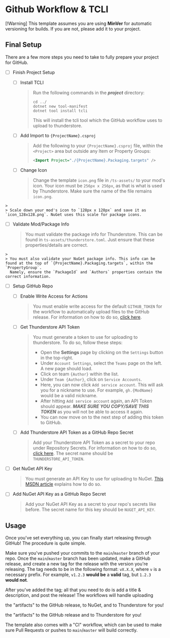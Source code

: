 # Github Workflow & TCLI

[!Warning]
This template assumes you are using **MinVer** for automatic versioning for builds. If you are not, please
add it to your project.

## Final Setup

There are a few more steps you need to take to fully prepare your project for GitHub.

- [ ] Finish Project Setup
  - [ ] Install TCLI

    > Run the following commands in the ***project*** directory:
    >
    > ```shell
    > cd ../
    > dotnet new tool-manifest
    > dotnet tool install tcli
    > ```
    >
    > This will install the tcli tool which the GitHub workflow uses to upload to thunderstore.

  - [ ] Add Import to `{ProjectName}.csproj`

    > Add the following to your `{ProjectName}.csproj` file, within the `<Project>` area but outside any Item or Property Groups:
    >
    > ```xml
    > <Import Project="./{ProjectName}.Packaging.targets" />
    > ```

  - [ ] Change Icon
    > Change the template `icon.png` file in `/ts-assets/` to your mod's icon. Your icon must be `256px x 256px`, as that is what is used by Thunderstore.
      Make sure the name of the file remains `icon.png`.
<!--#if (NuGetPackaging) -->
    >
    > Scale down your mod's icon to `128px x 128px` and save it as `icon_128x128.png`. NuGet uses this scale for package icons.
<!--#endif -->

  - [ ] Validate Mod/Package Info
    > You must validate the package info for Thunderstore. This can be found in `ts-assets/thunderstore.toml`. Just ensure that these properties/details are correct.
<!--#if (NuGetPackaging) -->
    >
    > You must also validate your NuGet package info. This info can be found at the top of `{ProjectName}.Packaging.targets`, within the `PropertyGroup`.
      Namely, ensure the `PackageId` and `Authors` properties contain the correct information.
<!--#endif -->

- [ ] Setup GitHub Repo

  - [ ] Enable Write Access for Actions

    > You must enable write access for the default `GITHUB_TOKEN` for the workflow to automatically upload files to the GitHub release.
For information on how to do so, [click here](https://docs.github.com/en/repositories/managing-your-repositorys-settings-and-features/enabling-features-for-your-repository/managing-github-actions-settings-for-a-repository#configuring-the-default-github_token-permissions).

  - [ ] Get Thunderstore API Token

    > You must generate a token to use for uploading to thunderstore. To do so, follow these steps:
    > - Open the **Settings** page by clicking on the `Settings` button in the top-right.
    > - Under `Account Settings`, select the `Teams` page on the left. A new page should load.
    > - Click on team `{Author}` within the list.
    > - Under `Team {Author}`, click on `Service Accounts`.
    > - Here, you can now click `Add service account`. This will ask you for a nickname to use. For example, `gh.{ModName}` would be a valid nickname.
    > - After hitting `Add service account` again, an API Token should appear. ***MAKE SURE YOU COPY/SAVE THIS TOKEN*** as you will not be able to access it again.
    > - You can now move on to the next step of adding this token to GitHub.

  - [ ] Add Thunderstore API Token as a GitHub Repo Secret

    > Add your Thunderstore API Token as a secret to your repo under Repository Secrets. For information on how to do so, [click here](https://docs.github.com/en/actions/security-guides/using-secrets-in-github-actions#creating-secrets-for-a-repository).
The secret name should be `THUNDERSTORE_API_TOKEN`.

<!--#if (NuGetPackaging) -->
  - [ ] Get NuGet API Key

    >   You must generate an API Key to use for uploading to NuGet. [This MSDN article](https://learn.microsoft.com/en-us/nuget/quickstart/create-and-publish-a-package-using-the-dotnet-cli#get-your-api-key) explains how to do so.

  - [ ] Add NuGet API Key as a GitHub Repo Secret

    >   Add your NuGet API Key as a secret to your repo's secrets like before. The secret name for this key should be `NUGET_API_KEY`.

<!--#endif -->
## Usage

Once you've set everything up, you can finally start releasing through GitHub! The procedure is quite simple.

Make sure you've pushed your commits to the `main`/`master` branch of your repo. Once the `main`/`master` branch has been updated, make
a GitHub release, and create a new tag for the release with the version you're releasing. The tag needs to be in the following format:
`vX.X.X`, where `v` is a necessary prefix. For example, `v1.2.3` **would be** a **valid** tag, but `1.2.3` **would not**.

After you've added the tag; all that you need to do is add a title & description, and post the release! The workflows will handle uploading
<!--#if (NuGetPackaging) -->
the "artifacts" to the GitHub release, to NuGet, and to Thunderstore for you!
<!--#else -->
the "artifacts" to the GitHub release and to Thunderstore for you!
<!--#endif -->

The template also comes with a "CI" workflow, which can be used to make sure Pull Requests or pushes to `main`/`master` will build correctly.
